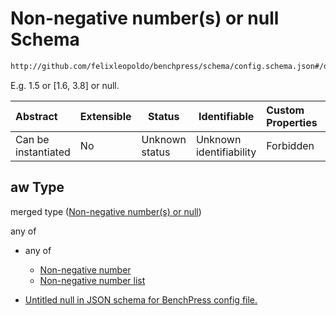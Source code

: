 # Non-negative number(s) or null Schema

```txt
http://github.com/felixleopoldo/benchpress/schema/config.schema.json#/definitions/order_mcmc/properties/aw
```

E.g. 1.5 or [1.6, 3.8] or null.


| Abstract            | Extensible | Status         | Identifiable            | Custom Properties | Additional Properties | Access Restrictions | Defined In                                                                  |
| :------------------ | ---------- | -------------- | ----------------------- | :---------------- | --------------------- | ------------------- | --------------------------------------------------------------------------- |
| Can be instantiated | No         | Unknown status | Unknown identifiability | Forbidden         | Allowed               | none                | [config.schema.json\*](../../out/config.schema.json "open original schema") |

## aw Type

merged type ([Non-negative number(s) or null](config-definitions-non-negative-numbers-or-null.md))

any of

-   any of

    -   [Non-negative number](config-definitions-non-negative-number.md "check type definition")
    -   [Non-negative number list](config-definitions-flexnonnegnum-anyof-non-negative-number-list.md "check type definition")
-   [Untitled null in JSON schema for BenchPress config file.](config-definitions-non-negative-numbers-or-null-anyof-1.md "check type definition")
